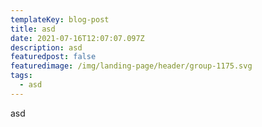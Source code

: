 ```yaml
---
templateKey: blog-post
title: asd
date: 2021-07-16T12:07:07.097Z
description: asd
featuredpost: false
featuredimage: /img/landing-page/header/group-1175.svg
tags:
  - asd
---
```

asd